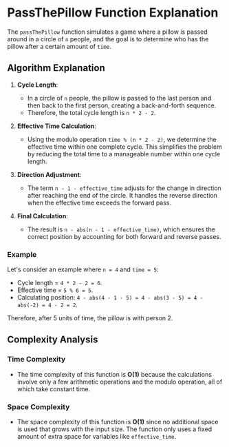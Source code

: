 # PassThePillow Function Explanation

The `passThePillow` function simulates a game where a pillow is passed around in a circle of `n` people, and the goal is to determine who has the pillow after a certain amount of `time`.

## Algorithm Explanation

1. **Cycle Length**:
    - In a circle of `n` people, the pillow is passed to the last person and then back to the first person, creating a back-and-forth sequence.
    - Therefore, the total cycle length is `n * 2 - 2`.

2. **Effective Time Calculation**:
    - Using the modulo operation `time % (n * 2 - 2)`, we determine the effective time within one complete cycle. This simplifies the problem by reducing the total time to a manageable number within one cycle length.

3. **Direction Adjustment**:
    - The term `n - 1 - effective_time` adjusts for the change in direction after reaching the end of the circle. It handles the reverse direction when the effective time exceeds the forward pass.

4. **Final Calculation**:
    - The result is `n - abs(n - 1 - effective_time)`, which ensures the correct position by accounting for both forward and reverse passes.

### Example

Let's consider an example where `n = 4` and `time = 5`:
- Cycle length = `4 * 2 - 2 = 6`.
- Effective time = `5 % 6 = 5`.
- Calculating position: `4 - abs(4 - 1 - 5) = 4 - abs(3 - 5) = 4 - abs(-2) = 4 - 2 = 2`.

Therefore, after 5 units of time, the pillow is with person 2.

## Complexity Analysis

### Time Complexity
- The time complexity of this function is **O(1)** because the calculations involve only a few arithmetic operations and the modulo operation, all of which take constant time.

### Space Complexity
- The space complexity of this function is **O(1)** since no additional space is used that grows with the input size. The function only uses a fixed amount of extra space for variables like `effective_time`.
